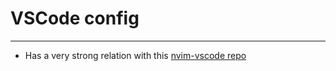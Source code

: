 # VSCode config
---
- Has a very strong relation with this [nvim-vscode repo](https://github.com/groutoutlook/nvim-vscode)


